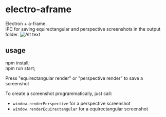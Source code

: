 # electro-aframe

Electron + a-frame.<br>
IPC for saving equirectangular and perspective screenshots in the output folder.
![Alt text](sample/render-perspective-1663347683003.png "Optional title")

## usage

npm install;<br>
npm run start;

Press "equirectangular render" or "perspective render" to save a screenshot

To create a screenshot programmatically, just call:
- `window.renderPerspective` for a perspective screenshot
- `window.renderEquirectangular` for a equirectangular screenshot
